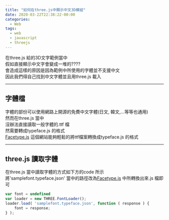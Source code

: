 ```yaml
---
title: "如何在three.js中顯示中文3D模組"
date: 2020-03-22T22:38:22-00:00
categories:
  - Web
tags:
  - web
  - javascript
  - threejs
---
```

  
在three.js 給的3D文字範例當中  
假如直接顯示中文字會變成一堆的????  
會造成這樣的原因是因為範例中所使用的字體並不支援中文  
因此我們得自己找到中文字體並且用three.js 載入  
  
---
## 字體檔  
字體的部份可以使用網路上開源的免費中文字體(日文, 韓文,...等等也通用)  
然而在three.js 當中  
沒辦法直接讀取一般字體的.ttf 檔  
然需要轉成typeface.js 的格式  
[Facetype.js](https://gero3.github.io/facetype.js/) 這個網站能夠輕鬆的將ttf檔案轉換成typeface.js 的格式  

---

## three.js 讀取字體  

在three.js 當中讀取字體的方式如下方的code 所示  
將'samplefont.typeface.json' 當中的路徑改為[Facetype.js](https://gero3.github.io/facetype.js/) 中所轉換出來.js 檔即可

```javascript
var font = undefined
var loader = new THREE.FontLoader();
loader.load( 'samplefont.typeface.json', function ( response ) {
    font = response;
} );
```  